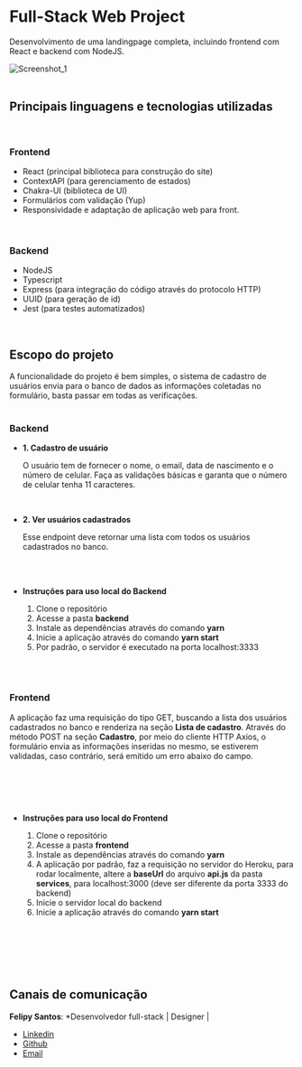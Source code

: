 # Full-Stack Web Project
Desenvolvimento de uma landingpage completa, incluindo frontend com React e backend com NodeJS. 

![Screenshot_1](https://user-images.githubusercontent.com/45580434/79641791-06e1c100-8170-11ea-8ecf-b6c889805d55.png)
<br><br>


## Principais linguagens e tecnologias utilizadas

<br>

### Frontend

- React (principal biblioteca para construção do site)
- ContextAPI (para gerenciamento de estados)
- Chakra-UI (biblioteca de UI)
- Formulários com validação (Yup)
- Responsividade e adaptação de aplicação web para front.

<br>

### Backend

- NodeJS
- Typescript
- Express (para integração do código através do protocolo HTTP)
- UUID (para geração de id)
- Jest (para testes automatizados)

<br>

## Escopo do projeto

A funcionalidade do projeto é bem simples, o sistema de cadastro de usuários envia para o banco de dados as informações coletadas no formulário, basta passar em todas as verificações.  
<br>

### Backend

- **1. Cadastro de usuário**

    O usuário tem de fornecer o nome, o email, data de nascimento e o número de celular. Faça as validações básicas e garanta que o número de celular tenha 11 caracteres. 

<br>

- **2. Ver usuários cadastrados**

    Esse endpoint deve retornar uma lista com todos os usuários cadastrados no banco.

<br><br>

- **Instruções para uso local do Backend**

    1. Clone o repositório
    2. Acesse a pasta **backend**
    3. Instale as dependências através do comando **yarn**
    4. Inicie a aplicação através do comando **yarn start**
    5. Por padrão, o servidor é executado na porta localhost:3333
    
<br><br>

### Frontend

A aplicação faz uma requisição do tipo GET, buscando a lista dos usuários cadastrados no banco e renderiza na seção **Lista de cadastro**. Através do método POST na seção **Cadastro**, por meio do cliente HTTP Axios, o formulário envia as informações inseridas no mesmo, se estiverem validadas, caso contrário, será emitido um erro abaixo do campo.  

<br>


<br><br>

- **Instruções para uso local do Frontend**

    1. Clone o repositório
    2. Acesse a pasta **frontend**
    3. Instale as dependências através do comando **yarn**
    4. A aplicação por padrão, faz a requisição no servidor do Heroku, para rodar localmente, altere a **baseUrl** do arquivo **api.js** da pasta **services**, para localhost:3000 (deve ser diferente da porta 3333 do backend)
    5. Inicie o servidor local do backend
    6. Inicie a aplicação através do comando **yarn start**
    
<br><br>



<br><br>


## Canais de comunicação

**Felipy Santos**: *Desenvolvedor full-stack | Designer | 

- [Linkedin](https://www.linkedin.com/in/felipy-santos/)
- [Github](https://github.com/felipysantos)
- [Email](felipys23@gmail.com)